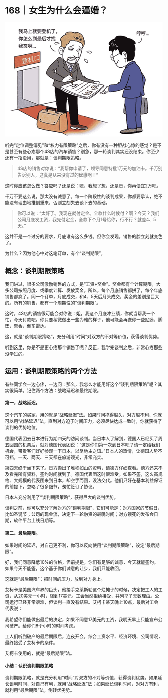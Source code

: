 # 168｜女生为什么会逼婚？

![](img/27295618d626b29f52679c80613038d4.jpg)

听完“定位调整偏见”和“权力有限策略”之后，你有没有一种胆战心惊的感觉？是不是甚至有些心疼那个4S店的汽车销售？别急，那一轮谈判其实还没结束。你至少还有一招没用，那就是：谈判期限策略。

> 4S店的销售对你说：“我帮你申请了，领导同意特批1万元的加油卡。千万别告诉别人，这真是从来没有过的优惠啊！”

这时你应该怎么做？答应吗？还是说：嗯，我想了想，还是贵，你再便宜2万吧。

千万不要这么说，那太没有诚意了。每一个阶段性的谈判成果，你都要承认，绝不能没有理由地推倒重来，否则立刻失去谈下去的基础。

> 你可以说：“太好了。我现在就付定金。全款什么时候付？啊？今天？我们公司月底发工资，我先付定金，全款下个月1号给你，行不行？就差4、5天。”

这并不是一个过分的要求，月底谁有这么多钱。但你会发现，销售的脸立刻就变色了。

为什么？因为他心中对这笔订单，有个“谈判期限”。

## 概念：谈判期限策略

我们讲过，很多公司激励销售的方式，是“工资+奖金”。奖金都有个计算期限，大多公司按照月度、或季度计算、发放奖金。所以，每个月底销售都拼了，每个年底销售都疯了。同一个订单，月底成交，和4、5天后月头成交，奖金的差别是巨大的。所有的销售，都有一个周期性的“谈判期限”。

这时，4S店的销售很可能会对你说：姐，我这个月底冲业绩，你就当帮我一个忙，今天付款吧。你只要稍微做出一些为难的样子，他可能会再送你一些贴膜，脚垫，熏香，倒车雷达。

这，就是“谈判期限策略”，充分利用“时间”对双方的不对等价值，获得谈判优势。

听到这里，你是不是更心疼那个销售了呢？反正，我学完谈判之后，非常心疼那些没学过的。

## 运用：谈判期限策略的两个方法

有些同学会一边心疼，一边问：那么，我怎么才能用好这个“谈判期限策略”呢？其实很简单。记住两个方法：战略延迟和最终期限。

#### 第一，战略延迟。

这个汽车的买家，用的就是“战略延迟”法。如果时间拖得越久，对方越不利，你就可以用“战略延迟”法，直到对方迫于时间压力，必须尽快达成一致时，你就获得了谈判的优势地位。

德国代表团去日本进行为期四天的访问谈判。当日本人了解到，德国人已经买了周五回国的机票后，就对德国代表团说：“这是你们第一次到日本吧？请一定给我们机会，带贵客们好好参观一下日本，以尽地主之谊。”日本人的热情，让德国人势不可挡，一天、两天、三天都在旅游观光，非常充实。

第四天终于坐下来了。日方搬出了堆积如山的资料，请德方仔细查看。德方还来不及看完所有资料，签约时间就到了。德国代表团这时很难受。如果不签，这么高规格、大规模的代表团来到日本，却空手而回，没法交代。他们只好在基本利益保证的前提下，忽略了很多细节，匆忙签订了协议。

日本人充分利用了“谈判期限策略”，获得巨大的谈判优势。

谈判之前，你可以充分了解对方的“谈判期限”，它们可能是：对方国家的节假日，比如圣诞节；公司的现金流，决定下一轮融资的最晚时间；对方锁死的发布会日期，软件平台上线日期等。

#### 第二、最后期限。

如果时间的延迟，对自己更不利，你可以反向使用“谈判期限策略”，设定“最后期限”。

好，我们同意降低10%的价格，但前提是，你们有足够的诚意，今天就能签约。如果今天不能签，这个基于你们诚意的让步，我们只能收回。

这就是“最后期限”：把时间的压力，放到对方身上。

艾柯卡是美国汽车界的巨头，他接手克莱斯勒这个烂摊子的时候，决定把工人的工资，从20美元一小时，降到17美元。工会当然拒绝接受，并列举了无数理由。公司运行已经非常艰难，但谈判一直没有结果。艾柯卡某天晚上10点，最后对工会代表说：

我希望你们能做出最后的决定，如果不同意17美元的工资，我明天早上只能宣布公司破产。给你们8个小时的时间考虑。

工人们听到破产的最后期限后，连夜开会，综合工资水平、经济环境、公司情况，最终接受了艾柯卡的条件。

艾柯卡使用的，就是“最后期限”法。

#### 小结：认识谈判期限策略

谈判期限策略，就是充分利用“时间”对双方的不对等价值，获得谈判优势。如果延长谈判时间，对自己有利，就用“战略延迟”法；如果延长谈判时间，对对方有利，就利用“最后期限”法，倒转优劣势。
